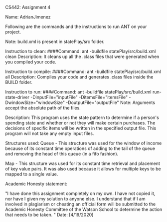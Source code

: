 CS442: Assignment 4

Name: AdrianJimenez


Following are the commands and the instructions to run ANT on your project.

Note: build.xml is present in statePlay/src folder.


Instruction to clean:
####Command: ant -buildfile statePlay/src/build.xml clean
Description: It cleans up all the .class files that were generated when you compiled your code.


Instruction to compile:
####Command: ant -buildfile statePlay/src/build.xml all
Description: Compiles your code and generates .class files inside the BUILD folder.


Instruction to run:
####Command: ant -buildfile statePlay/src/build.xml run-state-driver -DinputFile="inputFile" -DitemsFile="itemsFile" -DwindowSize="windowSize" -DoutputFile="outputFile"
Note: Arguments accept the absolute path of the files.


Description:
This program uses the state pattern to determine if a person's spending state and whether or not
they will make certain purchases. The decisions of specific items will be written in the 
specified output file. This program will not take any empty input files.

Structures used: Queue - This structure was used for the window of income because of its 
constant time operations of adding to the tail of the queue and removing the head of this queue 
(in a fifo fashion).

Map - This structure was used for its constant time retrieval and placement of key value pairs.
It was also used because it allows for multiple keys to be mapped to a single value.


Academic Honesty statement:

"I have done this assignment completely on my own. I have not copied it, nor have I given my solution to anyone else. I understand that if I am involved in plagiarism or cheating an official form will be submitted to the Academic Honesty Committee of the Watson School to determine the action that needs to be taken. "
Date: [4/19/2020]
